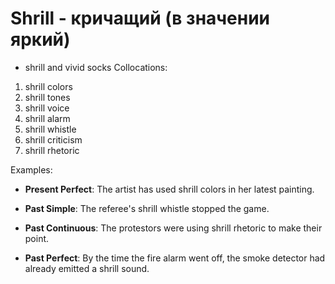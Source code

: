 # Shrill - кричащий (в значении яркий)




- shrill and vivid socks
Collocations:

1. shrill colors
2. shrill tones
3. shrill voice
4. shrill alarm
5. shrill whistle
6. shrill criticism
7. shrill rhetoric

Examples:

- **Present Perfect**: The artist has used shrill colors in her latest painting.

- **Past Simple**: The referee's shrill whistle stopped the game.

- **Past Continuous**: The protestors were using shrill rhetoric to make their point.

- **Past Perfect**: By the time the fire alarm went off, the smoke detector had already emitted a shrill sound.